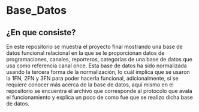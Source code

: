 # Base_Datos
## ¿En que consiste?
En este repositorio se muestra el proyecto final mostrando una base de datos funcional relacional en la que se le proporcionan datos de programaciones, canales, reporteros, categorías de una base de datos que usa como referencia canal once.
Esta base de datos ha sido normalizada usando la tercera forma de la normalización, lo cuál implica que se usaron la 1FN, 2FN y 3FN para poder hacerla funcional, adicionalmente, si se requiere conocer más acerca de la base de datos, aquí mismo en el repositorio se encuentra el archivo que corresponde al protocolo que avala el funcionamiento y explica un poco de como fue que se realizo dicha base de datos.
